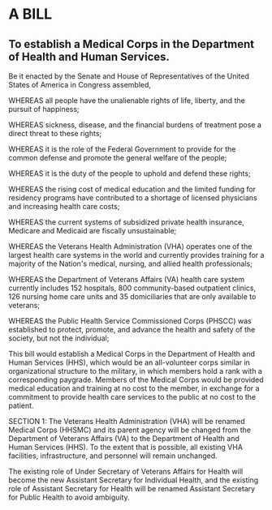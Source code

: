 # A BILL

## To establish a Medical Corps in the Department of Health and Human Services.

Be it enacted by the Senate and House of Representatives of the United States of America in Congress assembled,

WHEREAS all people have the unalienable rights of life, liberty, and the pursuit of happiness;

WHEREAS sickness, disease, and the financial burdens of treatment pose a direct threat to these rights;

WHEREAS it is the role of the Federal Government to provide for the common defense and promote the general welfare of the people;

WHEREAS it is the duty of the people to uphold and defend these rights;

WHEREAS the rising cost of medical education and the limited funding for residency programs have contributed to a shortage of licensed physicians and increasing health care costs;

WHEREAS the current systems of subsidized private health insurance, Medicare and Medicaid are fiscally unsustainable;

WHEREAS the Veterans Health Administration (VHA) operates one of the largest health care systems in the world and currently provides training for a majority of the Nation's medical, nursing, and allied health professionals;

WHEREAS the Department of Veterans Affairs (VA) health care system currently includes 152 hospitals, 800 community-based outpatient clinics, 126 nursing home care units and 35 domiciliaries that are only available to veterans;

WHEREAS the Public Health Service Commissioned Corps (PHSCC) was established to protect, promote, and advance the health and safety of the society, but not the individual;

This bill would establish a Medical Corps in the Department of Health and Human Services (HHS), which would be an all-volunteer corps similar in organizational structure to the military, in which members hold a rank with a corresponding paygrade. Members of the Medical Corps would be provided medical education and training at no cost to the member, in exchange for a commitment to provide health care services to the public at no cost to the patient.

SECTION 1: The Veterans Health Administration (VHA) will be renamed Medical Corps (HHSMC) and its parent agency will be changed from the Department of Veterans Affairs (VA) to the Department of Health and Human Services (HHS). To the extent that is possible, all existing VHA facilities, infrastructure, and personnel will remain unchanged.

The existing role of Under Secretary of Veterans Affairs for Health will become the new Assistant Secretary for Individual Health, and the existing role of Assistant Secretary for Health will be renamed Assistant Secretary for Public Health to avoid ambiguity.
